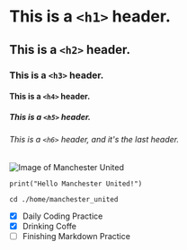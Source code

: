 # This is a `<h1>` header. 
## This is a `<h2>` header. 
### This is a `<h3>` header. 
#### This is a `<h4>` header. 
##### This is a `<h5>` header. 
###### This is a `<h6>` header, and it's the last header. 
![Image of Manchester United](https://th.bing.com/th/id/R.b17367d2e14b8c764c2863cf646e65ed?rik=700R5LDLuzfnbw&riu=http%3a%2f%2fwww.pixelstalk.net%2fwp-content%2fuploads%2f2016%2f06%2fFootball-manchester-united-hd-wallpapers.jpg&ehk=CLo%2fqzL7jyX20M31yIxGpbjzRDImQf30mRQevEBp7Yg%3d&risl=&pid=ImgRaw&r=0)
```
print("Hello Manchester United!")
```
```
cd ./home/manchester_united
```
- [x] Daily Coding Practice
- [x] Drinking Coffe
- [ ] Finishing Markdown Practice
